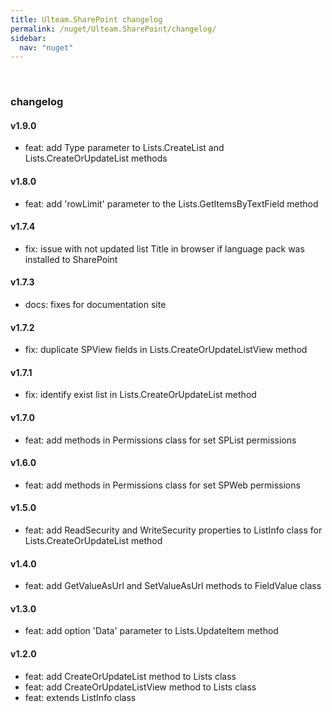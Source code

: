 ```yaml
---
title: Ulteam.SharePoint changelog
permalink: /nuget/Ulteam.SharePoint/changelog/
sidebar:
  nav: "nuget"
---
```


﻿
### changelog

#### v1.9.0
- feat: add Type parameter to Lists.CreateList and Lists.CreateOrUpdateList methods

#### v1.8.0
- feat: add 'rowLimit' parameter to the Lists.GetItemsByTextField method

#### v1.7.4
- fix: issue with not updated list Title in browser if language pack was installed to SharePoint

#### v1.7.3
- docs: fixes for documentation site

#### v1.7.2
- fix: duplicate SPView fields in Lists.CreateOrUpdateListView method

#### v1.7.1
- fix: identify exist list in Lists.CreateOrUpdateList method

#### v1.7.0
- feat: add methods in Permissions class for set SPList permissions

#### v1.6.0
- feat: add methods in Permissions class for set SPWeb permissions

#### v1.5.0
- feat: add ReadSecurity and WriteSecurity properties to ListInfo class for Lists.CreateOrUpdateList method

#### v1.4.0
- feat: add GetValueAsUrl and SetValueAsUrl methods to FieldValue class

#### v1.3.0
- feat: add option 'Data' parameter to Lists.UpdateItem method

#### v1.2.0
- feat: add CreateOrUpdateList method to Lists class
- feat: add CreateOrUpdateListView method to Lists class
- feat: extends ListInfo class